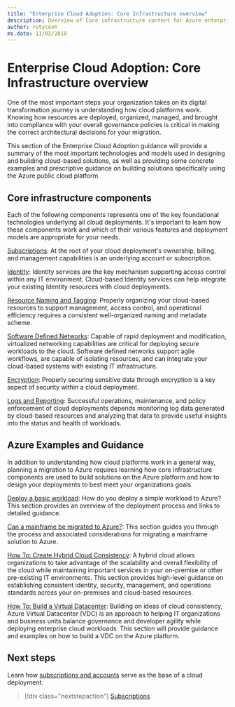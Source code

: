 ```yaml
---
title: "Enterprise Cloud Adoption: Core Infrastructure overview"
description: Overview of Core infrastructure content for Azure enterprise cloud adoption
author: rotycenh
ms.date: 11/02/2018
---
```


# Enterprise Cloud Adoption: Core Infrastructure overview

One of the most important steps your organization takes on its digital
transformation journey is understanding how cloud platforms work. Knowing how
resources are deployed, organized, managed, and brought into compliance with
your overall governance policies is critical in making the correct architectural
decisions for your migration.

This section of the Enterprise Cloud Adoption guidance will provide a summary of
the most important technologies and models used in designing and building
cloud-based solutions, as well as providing some concrete examples and
prescriptive guidance on building solutions specifically using the Azure public
cloud platform.

## Core infrastructure components

Each of the following components represents one of the key foundational
technologies underlying all cloud deployments. It's important to learn how these
components work and which of their various features and deployment models are
appropriate for your needs.

[Subscriptions](subscriptions/overview.md):
At the root of your cloud deployment's ownership, billing, and management
capabilities is an underlying account or subscription.

[Identity](identity/overview.md):
Identity services are the key mechanism supporting access control within any IT
environment. Cloud-based Identity services can help integrate your existing
Identity resources with cloud deployments.

[Resource Naming and Tagging](resource-naming-and-tagging/overview.md):
Properly organizing your cloud-based resources to support management, access
control, and operational efficiency requires a consistent well-organized naming
and metadata scheme.

[Software Defined Networks](software-defined-networks/overview.md):
Capable of rapid deployment and modification, virtualized networking
capabilities are critical for deploying secure workloads to the cloud. Software
defined networks support agile workflows, are capable of isolating resources,
and can integrate your cloud-based systems with existing IT infrastructure.

[Encryption](encryption/overview.md):
Properly securing sensitive data through encryption is a key aspect of security
within a cloud deployment.

[Logs and Reporting](logs-and-reporting/overview.md):
Successful operations, maintenance, and policy enforcement of cloud deployments
depends monitoring log data generated by cloud-based resources and analyzing
that data to provide useful insights into the status and health of workloads.

## Azure Examples and Guidance

In addition to understanding how cloud platforms work in a general way, planning
a migration to Azure requires learning how core infrastructure components are
used to build solutions on the Azure platform and how to design your deployments
to best meet your organizations goals.

[Deploy a basic
workload](virtual-machines/basic-workload.md):
How do you deploy a simple workload to Azure? This section provides an overview
of the deployment process and links to detailed guidance.

[Can a mainframe be migrated to
Azure?](mainframe-migration/overview.md):
This section guides you through the process and associated considerations for
migrating a mainframe solution to Azure.

[How To: Create Hybrid Cloud
Consistency](misc/hybrid-consistency.md):
A hybrid cloud allows organizations to take advantage of the scalability and
overall flexibility of the cloud while maintaining important services in your
on-premise or other pre-existing IT environments. This section provides
high-level guidance on establishing consistent identity, security, management,
and operations standards across your on-premises and cloud-based resources.

[How To: Build a Virtual
Datacenter](virtual-datacenter/overview.md):
Building on ideas of cloud consistency, Azure Virtual Datacenter (VDC) is an
approach to helping IT organizations and business units balance governance and
developer agility while deploying enterprise cloud workloads. This section will
provide guidance and examples on how to build a VDC on the Azure platform.

## Next steps

Learn how [subscriptions and accounts](subscriptions/overview.md) serve as the base of a cloud deployment.

> [!div class="nextstepaction"]
> [Subscriptions](subscriptions/overview.md)
